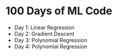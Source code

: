 # 100 Days of ML Code

- Day 1: Linear Regression
- Day 2: Gradient Descent
- Day 3: Polynomial Regression
- Day 4: Polynomial Regression
